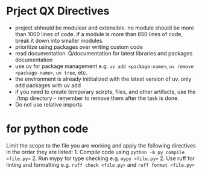 # Prject QX Directives

- project shhould be modulear and extensible. no module should be more than 1000 lines of code. if a module is more than 650 lines of code, break it down into smaller modules.
- prioritize using packages over writing custom code 
- read documentation .Q/documentation for latest libraries and packages documentation
- use uv for package management e.g. `uv add <package-name>`, `uv remove <package-name>`, `uv tree`, etc.
- the environment is already inititalized with the latest version of uv. only add packages with uv add
- if you need to create temporary scirpts, files, and other artifacts, use the ./tmp directory - remember to remove them after the task is done.
- Do not use relative imports 

# for python code
Limit the scope to the file you are working and apply the following directives in the order they are listed:
    1. Compile code using `python -m py_compile <file.py>`
    2. Run mypy for type checking e.g. `mypy <file.py>`
    2. Use ruff for linting and formatting e.g. `ruff check <file.py>` and `ruff format <file.py>`
